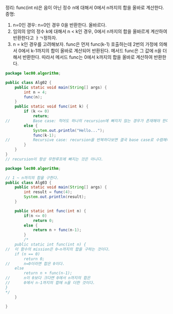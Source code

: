   정리: func(int n)은 음이 아닌 정수 n에 대해서 0에서 n까지의 합을 올바로 계산한다.
 증명:
 1. n=0인 경우: n=0인 경우 0을 반환한다. 올바르다.
 2. 임의의 양의 정수 k에 대해서 n < k인 경우, 0에서 n까지의 합을 올바르게 계산하여 반환한다고 ㅏㄱ정하자.
 3. n = k인 경우를 고려해보자. func은 먼저 func(k-1) 호출하는데 2번의 가정에 의해서 
 	0에서 k-1까지의 합이 올바로 계산되어 반환된다.
 	메서드 func은 그 값에 n을 더해서 반환한다.
 	따라서 메서드 func는 0에서 k까지의 합을 올바로 계산하여 반환한다. 
  
```java  
package lec00.algorithm;

public class Alg02 {
	public static void main(String[] args) {
		int n = 4;
		func(n);
	}
	public static void func(int k) {
		if (k <= 0)
			return;
//			Base case: 적어도 하나의 recursion에 빠지지 않는 경우가 존재해야 한다.
		else {
			System.out.println("Hello...");
			func(k-1);
//			Recursive case: recursion을 반복하다보면 결국 base case로 수렴해야 한다. 
		}
	}	
}
// recursion이 항상 무한루프에 빠지는 것은 아니다.
```

```java
package lec00.algorithm;

// 1 ~ n까지의 합을 구한다. 
public class Alg03 {
	public static void main(String[] args) {
		int result = func(4);
		System.out.println(result);
	}

	public static int func(int n) {
		if(n <= 0)
			return 0;
		else {
			return n + func(n-1);
		}
		/*
	public static int func(int n) {
//	이 함수의 mission은 0~n까지의 합을 구하는 것이다.
	if (n == 0)
		return 0;
//		n=0이라면 합은 0이다.
	else 
		return n + func(n-1);
//		n이 0보다 크다면 0에서 n까지의 합은
//		0에서 n-1까지의 합에 n을 더한 것이다. 
}
*/
	}
	
}

```
